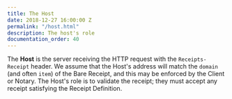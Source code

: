 ```yaml
---
title: The Host
date: 2018-12-27 16:00:00 Z
permalink: "/host.html"
description: The host's role
documentation_order: 40
---
```


The **Host** is the server receiving the HTTP request with the `Receipts-Receipt` header. We assume that the Host's address will match the `domain` (and often `item`) of the Bare Receipt, and this may be enforced by the Client or Notary. The Host's role is to validate the receipt; they must accept any receipt satisfying the Receipt Definition.
